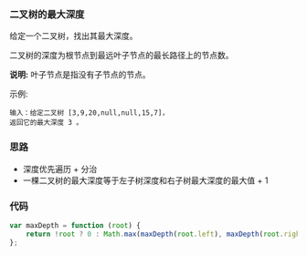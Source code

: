 ###  二叉树的最大深度

给定一个二叉树，找出其最大深度。

二叉树的深度为根节点到最远叶子节点的最长路径上的节点数。

**说明:** 叶子节点是指没有子节点的节点。

示例:

```
输入：给定二叉树 [3,9,20,null,null,15,7]，
返回它的最大深度 3 。
```

### 思路

- 深度优先遍历 + 分治
- 一棵二叉树的最大深度等于左子树深度和右子树最大深度的最大值 + 1

### 代码

```js
var maxDepth = function (root) {
    return !root ? 0 : Math.max(maxDepth(root.left), maxDepth(root.right)) + 1
};
```



